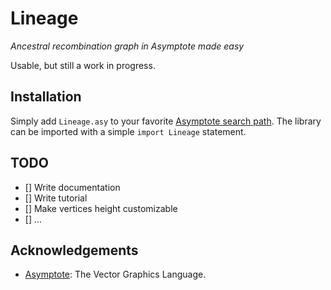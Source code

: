 # Lineage
*Ancestral recombination graph in Asymptote made easy*

Usable, but still a work in progress.

## Installation
Simply add `Lineage.asy` to your favorite [Asymptote search
path](https://asymptote.sourceforge.io/). The library can be imported with a
simple `import Lineage` statement.

## TODO
- [] Write documentation
- [] Write tutorial
- [] Make vertices height customizable
- [] ...

## Acknowledgements
- [Asymptote](https://asymptote.sourceforge.io/): The Vector Graphics Language.
